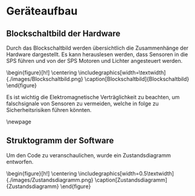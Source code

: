 # Geräteaufbau

## Blockschaltbild der Hardware

Durch das Blockschaltbild werden übersichtlich die Zusammenhänge der Hardware dargestellt. Es kann herauslesen werden, dass Sensoren in die SPS führen und von der SPS Motoren und Lichter angesteuert werden.

\begin{figure}[h!]
    \centering
    \includegraphics[width=\textwidth]{./images/Blockschaltbild.png}
    \caption[Blockschaltbild]{Blockschaltbild}
\end{figure}

Es ist wichtig die Elektromagnetische Verträglichkeit zu beachten, um falschsignale von Sensoren zu vermeiden, welche in folge zu Sicherheitsrisiken führen könnten.

\newpage

## Struktogramm der Software

Um den Code zu veranschaulichen, wurde ein Zustandsdiagramm entworfen.

\begin{figure}[h!]
    \centering
    \includegraphics[width=0.5\textwidth]{./images/Zustandsdiagramm.png}
    \caption[Zustandsdiagramm]{Zustandsdiagramm}
\end{figure}